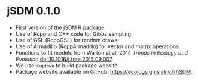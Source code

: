 # jSDM 0.1.0

* First version of the jSDM R package
* Use of Rcpp and C++ code for Gibbs sampling
* Use of GSL (RcppGSL) for random draws
* Use of Armadillo (RcppArmadillo) for vector and matrix operations
* Functions to fit models from Warton et al. 2014 _Trends in Ecology and Evolution_ <doi:10.1016/j.tree.2015.09.007>.
* We use `pkgdown` to build package website.
* Package website available on GitHub: <https://ecology.ghislainv.fr/jSDM>.
